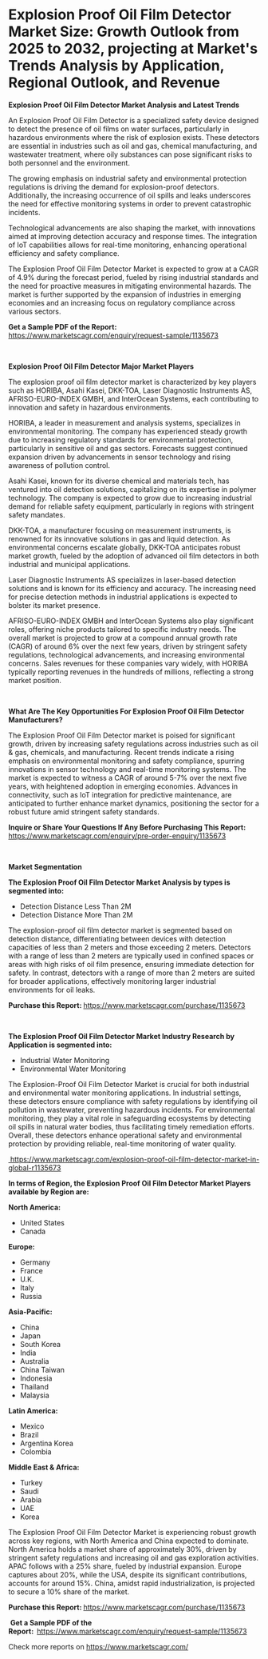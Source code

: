 <p><h1>Explosion Proof Oil Film Detector Market Size: Growth Outlook from 2025 to 2032, projecting at Market's Trends Analysis by Application, Regional Outlook, and Revenue</h1></p><p><strong>Explosion Proof Oil Film Detector Market Analysis and Latest Trends</strong></p>
<p><p>An Explosion Proof Oil Film Detector is a specialized safety device designed to detect the presence of oil films on water surfaces, particularly in hazardous environments where the risk of explosion exists. These detectors are essential in industries such as oil and gas, chemical manufacturing, and wastewater treatment, where oily substances can pose significant risks to both personnel and the environment. </p><p>The growing emphasis on industrial safety and environmental protection regulations is driving the demand for explosion-proof detectors. Additionally, the increasing occurrence of oil spills and leaks underscores the need for effective monitoring systems in order to prevent catastrophic incidents. </p><p>Technological advancements are also shaping the market, with innovations aimed at improving detection accuracy and response times. The integration of IoT capabilities allows for real-time monitoring, enhancing operational efficiency and safety compliance. </p><p>The Explosion Proof Oil Film Detector Market is expected to grow at a CAGR of 4.9% during the forecast period, fueled by rising industrial standards and the need for proactive measures in mitigating environmental hazards. The market is further supported by the expansion of industries in emerging economies and an increasing focus on regulatory compliance across various sectors.</p></p>
<p><strong>Get a Sample PDF of the Report:&nbsp;</strong> <a href="https://www.marketscagr.com/enquiry/request-sample/1135673?utm_campaign=3448&utm_medium=2&utm_source=Github&utm_content=ia&utm_term=25032025&utm_id=explosion-proof-oil-film-detector">https://www.marketscagr.com/enquiry/request-sample/1135673</a></p>
<p>&nbsp;</p>
<p><strong>Explosion Proof Oil Film Detector Major Market Players</strong></p>
<p><p>The explosion proof oil film detector market is characterized by key players such as HORIBA, Asahi Kasei, DKK-TOA, Laser Diagnostic Instruments AS, AFRISO-EURO-INDEX GMBH, and InterOcean Systems, each contributing to innovation and safety in hazardous environments.</p><p>HORIBA, a leader in measurement and analysis systems, specializes in environmental monitoring. The company has experienced steady growth due to increasing regulatory standards for environmental protection, particularly in sensitive oil and gas sectors. Forecasts suggest continued expansion driven by advancements in sensor technology and rising awareness of pollution control.</p><p>Asahi Kasei, known for its diverse chemical and materials tech, has ventured into oil detection solutions, capitalizing on its expertise in polymer technology. The company is expected to grow due to increasing industrial demand for reliable safety equipment, particularly in regions with stringent safety mandates.</p><p>DKK-TOA, a manufacturer focusing on measurement instruments, is renowned for its innovative solutions in gas and liquid detection. As environmental concerns escalate globally, DKK-TOA anticipates robust market growth, fueled by the adoption of advanced oil film detectors in both industrial and municipal applications.</p><p>Laser Diagnostic Instruments AS specializes in laser-based detection solutions and is known for its efficiency and accuracy. The increasing need for precise detection methods in industrial applications is expected to bolster its market presence.</p><p>AFRISO-EURO-INDEX GMBH and InterOcean Systems also play significant roles, offering niche products tailored to specific industry needs. The overall market is projected to grow at a compound annual growth rate (CAGR) of around 6% over the next few years, driven by stringent safety regulations, technological advancements, and increasing environmental concerns. Sales revenues for these companies vary widely, with HORIBA typically reporting revenues in the hundreds of millions, reflecting a strong market position.</p></p>
<p>&nbsp;</p>
<p><strong>What Are The Key Opportunities For Explosion Proof Oil Film Detector Manufacturers?</strong></p>
<p><p>The Explosion Proof Oil Film Detector market is poised for significant growth, driven by increasing safety regulations across industries such as oil & gas, chemicals, and manufacturing. Recent trends indicate a rising emphasis on environmental monitoring and safety compliance, spurring innovations in sensor technology and real-time monitoring systems. The market is expected to witness a CAGR of around 5-7% over the next five years, with heightened adoption in emerging economies. Advances in connectivity, such as IoT integration for predictive maintenance, are anticipated to further enhance market dynamics, positioning the sector for a robust future amid stringent safety standards.</p></p>
<p><strong>Inquire or Share Your Questions If Any Before Purchasing This Report:</strong> <a href="https://www.marketscagr.com/enquiry/pre-order-enquiry/1135673?utm_campaign=3448&utm_medium=2&utm_source=Github&utm_content=ia&utm_term=25032025&utm_id=explosion-proof-oil-film-detector">https://www.marketscagr.com/enquiry/pre-order-enquiry/1135673</a></p>
<p>&nbsp;</p>
<p><strong>Market Segmentation</strong></p>
<p><strong>The Explosion Proof Oil Film Detector Market Analysis by types is segmented into:</strong></p>
<p><ul><li>Detection Distance Less Than 2M</li><li>Detection Distance More Than 2M</li></ul></p>
<p><p>The explosion-proof oil film detector market is segmented based on detection distance, differentiating between devices with detection capacities of less than 2 meters and those exceeding 2 meters. Detectors with a range of less than 2 meters are typically used in confined spaces or areas with high risks of oil film presence, ensuring immediate detection for safety. In contrast, detectors with a range of more than 2 meters are suited for broader applications, effectively monitoring larger industrial environments for oil leaks.</p></p>
<p><strong>Purchase this Report:&nbsp;</strong><a href="https://www.marketscagr.com/purchase/1135673?utm_campaign=3448&utm_medium=2&utm_source=Github&utm_content=ia&utm_term=25032025&utm_id=explosion-proof-oil-film-detector">https://www.marketscagr.com/purchase/1135673</a></p>
<p>&nbsp;</p>
<p><strong>The Explosion Proof Oil Film Detector Market Industry Research by Application is segmented into:</strong></p>
<p><ul><li>Industrial Water Monitoring</li><li>Environmental Water Monitoring</li></ul></p>
<p><p>The Explosion-Proof Oil Film Detector Market is crucial for both industrial and environmental water monitoring applications. In industrial settings, these detectors ensure compliance with safety regulations by identifying oil pollution in wastewater, preventing hazardous incidents. For environmental monitoring, they play a vital role in safeguarding ecosystems by detecting oil spills in natural water bodies, thus facilitating timely remediation efforts. Overall, these detectors enhance operational safety and environmental protection by providing reliable, real-time monitoring of water quality.</p></p>
<p><a href="https://www.marketscagr.com/explosion-proof-oil-film-detector-market-in-global-r1135673?utm_campaign=3448&utm_medium=2&utm_source=Github&utm_content=ia&utm_term=25032025&utm_id=explosion-proof-oil-film-detector">&nbsp;https://www.marketscagr.com/explosion-proof-oil-film-detector-market-in-global-r1135673</a></p>
<p><strong>In terms of Region, the Explosion Proof Oil Film Detector Market Players available by Region are:</strong></p>
<p>
    <p> <strong> North America: </strong>
        <ul>
            <li>United States</li>
            <li>Canada</li>
        </ul>
        </p> 
    <p> <strong> Europe: </strong>
        <ul>
            <li>Germany</li>
            <li>France</li>
            <li>U.K.</li>
            <li>Italy</li>
            <li>Russia</li>
        </ul>
        </p> 
    <p> <strong> Asia-Pacific: </strong>
        <ul>
            <li>China</li>
            <li>Japan</li>
            <li>South Korea</li>
            <li>India</li>
            <li>Australia</li>
            <li>China Taiwan</li>
            <li>Indonesia</li>
            <li>Thailand</li>
            <li>Malaysia</li>
        </ul>
        </p> 
    <p> <strong> Latin America: </strong>
        <ul>
            <li>Mexico</li>
            <li>Brazil</li>
            <li>Argentina Korea</li>
            <li>Colombia</li>
        </ul>
        </p> 
    <p> <strong> Middle East & Africa: </strong>
        <ul>
            <li>Turkey</li>
            <li>Saudi</li>
            <li>Arabia</li>
            <li>UAE</li>
            <li>Korea</li>
        </ul>
    </p>
    </p>
<p><p>The Explosion Proof Oil Film Detector Market is experiencing robust growth across key regions, with North America and China expected to dominate. North America holds a market share of approximately 30%, driven by stringent safety regulations and increasing oil and gas exploration activities. APAC follows with a 25% share, fueled by industrial expansion. Europe captures about 20%, while the USA, despite its significant contributions, accounts for around 15%. China, amidst rapid industrialization, is projected to secure a 10% share of the market.</p></p>
<p><strong>Purchase this Report: </strong><a href="https://www.marketscagr.com/purchase/1135673?utm_campaign=3448&utm_medium=2&utm_source=Github&utm_content=ia&utm_term=25032025&utm_id=explosion-proof-oil-film-detector">https://www.marketscagr.com/purchase/1135673</a></p>
<p>&nbsp;<strong>Get a Sample PDF of the Report:&nbsp;&nbsp;</strong><a href="https://www.marketscagr.com/enquiry/request-sample/1135673?utm_campaign=3448&utm_medium=2&utm_source=Github&utm_content=ia&utm_term=25032025&utm_id=explosion-proof-oil-film-detector">https://www.marketscagr.com/enquiry/request-sample/1135673</a></p>
<p><strong></strong></p>
<p>Check more reports on <a href="https://www.marketscagr.com/?utm_campaign=3448&utm_medium=2&utm_source=Github&utm_content=ia&utm_term=25032025&utm_id=explosion-proof-oil-film-detector">https://www.marketscagr.com/</a></p>